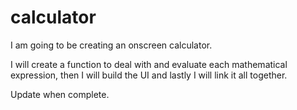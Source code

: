 # calculator

I am going to be creating an onscreen calculator.

I will create a function to deal with and evaluate each mathematical expression, then I will build the UI and lastly I will link it all together.

Update when complete.
